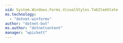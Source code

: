```yaml
---
uid: System.Windows.Forms.VisualStyles.TabItemState
ms.technology: 
  - "dotnet-winforms"
author: "dotnet-bot"
ms.author: "dotnetcontent"
manager: "wpickett"
---
```

